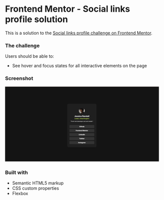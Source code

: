# Frontend Mentor - Social links profile solution

This is a solution to the [Social links profile challenge on Frontend Mentor](https://www.frontendmentor.io/challenges/social-links-profile-UG32l9m6dQ). 

### The challenge

Users should be able to:

- See hover and focus states for all interactive elements on the page

### Screenshot

![](./assets/images/Screenshot.png)

### Built with

- Semantic HTML5 markup
- CSS custom properties
- Flexbox

